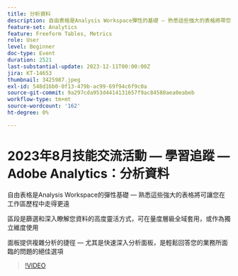 ```yaml
---
title: 分析資料
description: 自由表格是Analysis Workspace彈性的基礎 — 熟悉這些強大的表格將帶您走出工作區歷程的深淵區段是篩選和深入瞭解資料的高度彈性方法，可在量度層級全域套用，或當作獨立維度使用。 面板提供複雜分析的捷徑 — 尤其是快速深入分析面板，是輕鬆回答您的業務所面臨的問題的絕佳選項
feature-set: Analytics
feature: Freeform Tables, Metrics
role: User
level: Beginner
doc-type: Event
duration: 2521
last-substantial-update: 2023-12-11T00:00:00Z
jira: KT-14653
thumbnail: 3425987.jpeg
exl-id: 548d16b0-0f13-479b-ac99-69f94c6f9c0a
source-git-commit: 9a297cda953d4414131657f9ac84580aea0eabeb
workflow-type: tm+mt
source-wordcount: '162'
ht-degree: 0%

---
```


# 2023年8月技能交流活動 — 學習追蹤 — Adobe Analytics：分析資料

自由表格是Analysis Workspace的彈性基礎 — 熟悉這些強大的表格將可讓您在工作區歷程中走得更遠

區段是篩選和深入瞭解您資料的高度靈活方式，可在量度層級全域套用，或作為獨立維度使用

面板提供複雜分析的捷徑 — 尤其是快速深入分析面板，是輕鬆回答您的業務所面臨的問題的絕佳選項

>[!VIDEO](https://video.tv.adobe.com/v/3425987/?learn=on)
